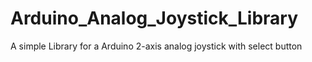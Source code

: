 # Arduino_Analog_Joystick_Library
A simple Library for a Arduino 2-axis analog joystick with select button
